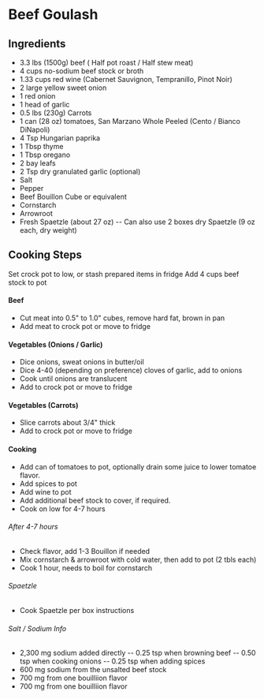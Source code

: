 # Beef Goulash

## Ingredients
- 3.3 lbs (1500g) beef ( Half pot roast / Half stew meat)
- 4 cups no-sodium beef stock or broth
- 1.33 cups red wine (Cabernet Sauvignon, Tempranillo, Pinot Noir)
- 2 large yellow sweet onion
- 1 red onion
- 1 head of garlic
- 0.5 lbs (230g) Carrots
- 1 can (28 oz) tomatoes, San Marzano Whole Peeled (Cento / Bianco DiNapoli) 
- 4 Tsp Hungarian paprika
- 1 Tbsp thyme
- 1 Tbsp oregano
- 2 bay leafs
- 2 Tsp dry granulated garlic (optional)
- Salt
- Pepper
- Beef Bouillon Cube or equivalent
- Cornstarch
- Arrowroot
- Fresh Spaetzle (about 27 oz)
-- Can also use 2 boxes dry Spaetzle (9 oz each, dry weight)

## Cooking Steps
Set crock pot to low, or stash prepared items in fridge
Add 4 cups beef stock to pot


#### Beef
- Cut meat into 0.5" to 1.0" cubes, remove hard fat, brown in pan
- Add meat to crock pot or move to fridge

#### Vegetables (Onions / Garlic)
- Dice onions, sweat onions in butter/oil
- Dice 4-40 (depending on preference) cloves of garlic, add to onions
- Cook until onions are translucent
- Add to crock pot or move to fridge

#### Vegetables (Carrots)
- Slice carrots about 3/4" thick
- Add to crock pot or move to fridge

#### Cooking
- Add can of tomatoes to pot, optionally drain some juice to lower tomatoe flavor.
- Add spices to pot
- Add wine to pot
- Add additional beef stock to cover, if required.
- Cook on low for 4-7 hours

###### After 4-7 hours
- Check flavor, add 1-3 Bouillon if needed
- Mix cornstarch & arrowroot with cold water, then add to pot (2 tbls each)
- Cook 1 hour, needs to boil for cornstarch

###### Spaetzle
- Cook Spaetzle per box instructions

###### Salt / Sodium Info
- 2,300 mg sodium added directly
-- 0.25 tsp when browning beef
-- 0.50 tsp when cooking onions
-- 0.25 tsp when adding spices
- 600 mg sodium from the unsalted beef stock
- 700 mg from one bouilliion flavor
- 700 mg from one bouilliion flavor



